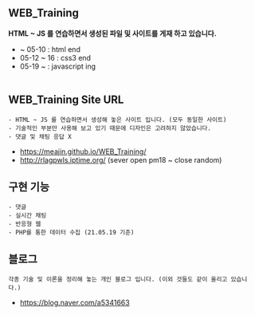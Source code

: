 ## WEB_Training
__HTML ~ JS 를 연습하면서 생성된 파일 및 사이트를 게재 하고 있습니다.__<br>

* ~ 05-10 : html end
* 05-12 ~ 16 : css3 end
* 05-19 ~ : javascript ing<br><br>


## WEB_Training Site URL
```
- HTML ~ JS 를 연습하면서 생성해 놓은 사이트 입니다. (모두 동일한 사이트)
- 기술적인 부분만 사용해 보고 있기 때문에 디자인은 고려하지 않았습니다.
- 댓글 및 채팅 응답 X
```
- https://meajin.github.io/WEB_Training/
- http://rlagpwls.iptime.org/ (sever open pm18 ~ close random) 

## 구현 기능
```
- 댓글
- 실시간 채팅
- 반응형 웹
- PHP를 통한 데이터 수집 (21.05.19 기준)
```


## 블로그
```
각종 기술 및 이론을 정리해 놓는 개인 블로그 입니다. (이외 것들도 같이 올리고 있습니다.)
```
- https://blog.naver.com/a5341663
